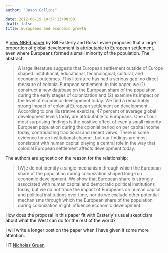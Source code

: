 ```yaml
---
author: "Jason Collins"

date: 2012-06-19 10:37:13+00:00
draft: false
title: Europeans and economic growth
---
```


A [new NBER paper](http://papers.nber.org/papers/w18162) by Bill Easterly and Ross Levine proposes that a large proportion of global development is attributable to European settlement, even where Europeans formed a small minority of the population. The abstract:


<blockquote>A large literature suggests that European settlement outside of Europe shaped institutional, educational, technological, cultural, and economic outcomes. This literature has had a serious gap: no direct measure of colonial European settlement. In this paper, we (1) construct a new database on the European share of the population during the early stages of colonization and (2) examine its impact on the level of economic development today. We find a remarkably strong impact of colonial European settlement on development. According to one illustrative exercise, 47 percent of average global development levels today are attributable to Europeans. One of our most surprising findings is the positive effect of even a small minority European population during the colonial period on per capita income today, contradicting traditional and recent views. There is some evidence for an institutional channel, but our findings are most consistent with human capital playing a central role in the way that colonial European settlement affects development today.</blockquote>


The authors are agnostic on the reason for the relationship:


<blockquote>[W]e do not identify a single mechanism through which the European share of the population during colonization shaped long-run economic development. We show that European share is strongly associated with human capital and democratic political institutions today, but we do not trace the impact of Europeans on human capital and political institutions over time, nor do we exclude other potential mechanisms through which the European share of the population during colonization might influence economic development.</blockquote>


How does the proposal in this paper fit with Easterly's usual skepticism about what the West can do for the rest of the world?

I will write a longer post on the paper when I have given it some more attention.

HT [Nicholas Gruen](http://clubtroppo.com.au/2012/06/19/europeans-you-cant-get-enough-of-them/)
